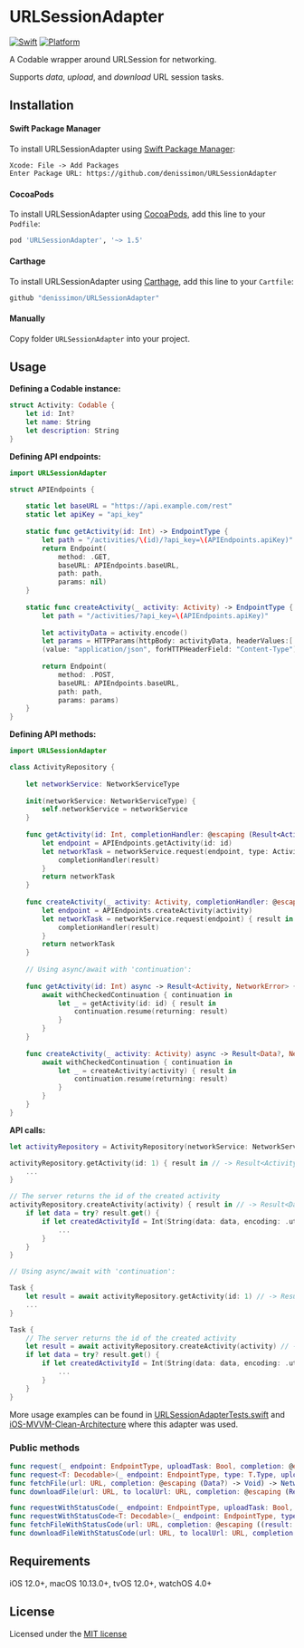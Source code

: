 # URLSessionAdapter

[![Swift](https://img.shields.io/badge/Swift-5-orange.svg?style=flat)](https://swift.org)
[![Platform](https://img.shields.io/badge/platform-iOS%20%7C%20macOS%20%7C%20watchOS%20%7C%20tvOS-lightgrey.svg)](https://developer.apple.com/swift/)

A Codable wrapper around URLSession for networking.

Supports _data_, _upload_, and _download_ URL session tasks.

Installation
------------

#### Swift Package Manager

To install URLSessionAdapter using [Swift Package Manager](https://swift.org/package-manager):

```txt
Xcode: File -> Add Packages
Enter Package URL: https://github.com/denissimon/URLSessionAdapter
```

#### CocoaPods

To install URLSessionAdapter using [CocoaPods](https://cocoapods.org), add this line to your `Podfile`:

```ruby
pod 'URLSessionAdapter', '~> 1.5'
```

#### Carthage

To install URLSessionAdapter using [Carthage](https://github.com/Carthage/Carthage), add this line to your `Cartfile`:

```ruby
github "denissimon/URLSessionAdapter"
```

#### Manually

Copy folder `URLSessionAdapter` into your project.

Usage
-----

**Defining a Codable instance:**

```swift
struct Activity: Codable {
    let id: Int?
    let name: String
    let description: String
}
```

**Defining API endpoints:**

```swift
import URLSessionAdapter

struct APIEndpoints {
    
    static let baseURL = "https://api.example.com/rest"
    static let apiKey = "api_key"
    
    static func getActivity(id: Int) -> EndpointType {
        let path = "/activities/\(id)/?api_key=\(APIEndpoints.apiKey)"        
        return Endpoint(
            method: .GET,
            baseURL: APIEndpoints.baseURL,
            path: path,
            params: nil)
    }
    
    static func createActivity(_ activity: Activity) -> EndpointType {
        let path = "/activities/?api_key=\(APIEndpoints.apiKey)"
        
        let activityData = activity.encode()
        let params = HTTPParams(httpBody: activityData, headerValues:[
        (value: "application/json", forHTTPHeaderField: "Content-Type")])
        
        return Endpoint(
            method: .POST,
            baseURL: APIEndpoints.baseURL,
            path: path,
            params: params)
    }
}
```

**Defining API methods:**

```swift
import URLSessionAdapter

class ActivityRepository {
    
    let networkService: NetworkServiceType
    
    init(networkService: NetworkServiceType) {
        self.networkService = networkService
    }
    
    func getActivity(id: Int, completionHandler: @escaping (Result<Activity, NetworkError>) -> Void) -> NetworkCancellable? {
        let endpoint = APIEndpoints.getActivity(id: id)
        let networkTask = networkService.request(endpoint, type: Activity.self) { result in
            completionHandler(result)
        }
        return networkTask
    }
    
    func createActivity(_ activity: Activity, completionHandler: @escaping (Result<Data?, NetworkError>) -> Void) -> NetworkCancellable? {
        let endpoint = APIEndpoints.createActivity(activity)
        let networkTask = networkService.request(endpoint) { result in
            completionHandler(result)
        }
        return networkTask
    }
    
    // Using async/await with 'continuation':
    
    func getActivity(id: Int) async -> Result<Activity, NetworkError> {
        await withCheckedContinuation { continuation in
            let _ = getActivity(id: id) { result in
                continuation.resume(returning: result)
            }
        }
    }
    
    func createActivity(_ activity: Activity) async -> Result<Data?, NetworkError> {
        await withCheckedContinuation { continuation in
            let _ = createActivity(activity) { result in
                continuation.resume(returning: result)
            }
        }
    }
}
```

**API calls:**

```swift
let activityRepository = ActivityRepository(networkService: NetworkService())

activityRepository.getActivity(id: 1) { result in // -> Result<Activity, NetworkError>
    ...
}

// The server returns the id of the created activity
activityRepository.createActivity(activity) { result in // -> Result<Data?, NetworkError>
    if let data = try? result.get() {
        if let createdActivityId = Int(String(data: data, encoding: .utf8) ?? "") {
            ...
        }
    }
}

// Using async/await with 'continuation':

Task {
    let result = await activityRepository.getActivity(id: 1) // -> Result<Activity, NetworkError>
    ...
}

Task {
    // The server returns the id of the created activity
    let result = await activityRepository.createActivity(activity) // -> Result<Data?, NetworkError>
    if let data = try? result.get() {
        if let createdActivityId = Int(String(data: data, encoding: .utf8) ?? "") {
            ...
        }
    }
}
```

More usage examples can be found in [URLSessionAdapterTests.swift](https://github.com/denissimon/URLSessionAdapter/blob/main/Tests/URLSessionAdapterTests/URLSessionAdapterTests.swift) and [iOS-MVVM-Clean-Architecture](https://github.com/denissimon/iOS-MVVM-Clean-Architecture) where this adapter was used.

### Public methods

```swift
func request(_ endpoint: EndpointType, uploadTask: Bool, completion: @escaping (Result<Data?, NetworkError>) -> Void) -> NetworkCancellable?
func request<T: Decodable>(_ endpoint: EndpointType, type: T.Type, uploadTask: Bool, completion: @escaping (Result<T, NetworkError>) -> Void) -> NetworkCancellable?
func fetchFile(url: URL, completion: @escaping (Data?) -> Void) -> NetworkCancellable?
func downloadFile(url: URL, to localUrl: URL, completion: @escaping (Result<Bool, NetworkError>) -> Void) -> NetworkCancellable?

func requestWithStatusCode(_ endpoint: EndpointType, uploadTask: Bool, completion: @escaping (Result<(result: Data?, statusCode: Int?), NetworkError>) -> Void) -> NetworkCancellable?
func requestWithStatusCode<T: Decodable>(_ endpoint: EndpointType, type: T.Type, uploadTask: Bool, completion: @escaping (Result<(result: T, statusCode: Int?), NetworkError>) -> Void) -> NetworkCancellable?
func fetchFileWithStatusCode(url: URL, completion: @escaping ((result: Data?, statusCode: Int?)) -> Void) -> NetworkCancellable?
func downloadFileWithStatusCode(url: URL, to localUrl: URL, completion: @escaping (Result<(result: Bool, statusCode: Int?), NetworkError>) -> Void) -> NetworkCancellable?
```

Requirements
------------

iOS 12.0+, macOS 10.13.0+, tvOS 12.0+, watchOS 4.0+

License
-------

Licensed under the [MIT license](https://github.com/denissimon/URLSessionAdapter/blob/main/LICENSE)
